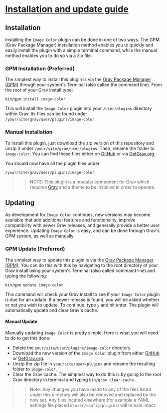# [Installation and update guide][project]
[project]: https://github.com/dimitrilongo/grav-plugin-image-color

## Installation

Installing the `Image Color` plugin can be done in one of two ways. The GPM (Grav Package Manager) installation method enables you to quickly and easily install the plugin with a simple terminal command, while the manual method enables you to do so via a zip file.

### GPM Installation (Preferred)

The simplest way to install this plugin is via the [Grav Package Manager (GPM)](http://learn.getgrav.org/advanced/grav-gpm) through your system's Terminal (also called the command line). From the root of your Grav install type:

	bin/gpm install image-color

This will install the `Image Color` plugin into your `/user/plugins` directory within Grav. Its files can be found under `/your/site/grav/user/plugins/image-color`.

### Manual Installation

To install this plugin, just download the zip version of this repository and unzip it under `/your/site/grav/user/plugins`. Then, rename the folder to `image-color`. You can find these files either on [GitHub](https://github.com/dimitrilongo/grav-plugin-image-color) or via [GetGrav.org](http://getgrav.org/downloads/plugins).

You should now have all the plugin files under

	/your/site/grav/user/plugins/image-color

>> NOTE: This plugin is a modular component for Grav which requires [Grav](http://github.com/getgrav/grav) and a theme to be installed in order to operate.

## Updating

As development for `Image Color` continues, new versions may become available that add additional features and functionality, improve compatibility with newer Grav releases, and generally provide a better user experience. Updating `Image Color` is easy, and can be done through Grav's GPM system, as well as manually.

### GPM Update (Preferred)

The simplest way to update this plugin is via the [Grav Package Manager (GPM)](http://learn.getgrav.org/advanced/grav-gpm). You can do this with this by navigating to the root directory of your Grav install using your system's Terminal (also called command line) and typing the following:

	bin/gpm update image-color

This command will check your Grav install to see if your `Image Color` plugin is due for an update. If a newer release is found, you will be asked whether or not you wish to update. To continue, type `y` and hit enter. The plugin will automatically update and clear Grav's cache.

#### Manual Update

Manually updating `Image Color` is pretty simple. Here is what you will need to do to get this done:

* Delete the `your/site/user/plugins/image-color` directory.
* Download the new version of the `Image Color` plugin from either [GitHub](https://github.com/dimitrilongo/grav-plugin-image-color) or [GetGrav.org](http://getgrav.org/downloads/plugins).
* Unzip the zip file in `your/site/user/plugins` and rename the resulting folder to `image-color`.
* Clear the Grav cache. The simplest way to do this is by going to the root Grav directory in terminal and typing `bin/grav clear-cache`.

>> Note: Any changes you have made to any of the files listed under this directory will also be removed and replaced by the new set. Any files located elsewhere (for example a YAML settings file placed in `user/config/plugins`) will remain intact.

